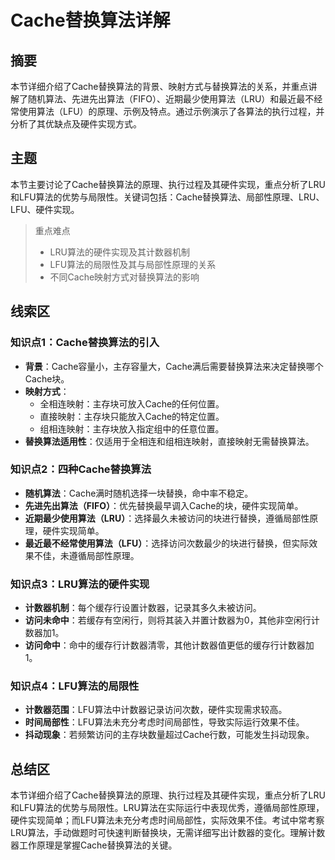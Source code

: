# Cache替换算法详解

## 摘要

本节详细介绍了Cache替换算法的背景、映射方式与替换算法的关系，并重点讲解了随机算法、先进先出算法（FIFO）、近期最少使用算法（LRU）和最近最不经常使用算法（LFU）的原理、示例及特点。通过示例演示了各算法的执行过程，并分析了其优缺点及硬件实现方式。

## 主题

本节主要讨论了Cache替换算法的原理、执行过程及其硬件实现，重点分析了LRU和LFU算法的优势与局限性。关键词包括：Cache替换算法、局部性原理、LRU、LFU、硬件实现。

> 重点难点
>
> - LRU算法的硬件实现及其计数器机制
> - LFU算法的局限性及其与局部性原理的关系
> - 不同Cache映射方式对替换算法的影响

## 线索区

### 知识点1：Cache替换算法的引入
- **背景**：Cache容量小，主存容量大，Cache满后需要替换算法来决定替换哪个Cache块。
- **映射方式**：
  - 全相连映射：主存块可放入Cache的任何位置。
  - 直接映射：主存块只能放入Cache的特定位置。
  - 组相连映射：主存块放入指定组中的任意位置。
- **替换算法适用性**：仅适用于全相连和组相连映射，直接映射无需替换算法。

### 知识点2：四种Cache替换算法
- **随机算法**：Cache满时随机选择一块替换，命中率不稳定。
- **先进先出算法（FIFO）**：优先替换最早调入Cache的块，硬件实现简单。
- **近期最少使用算法（LRU）**：选择最久未被访问的块进行替换，遵循局部性原理，硬件实现简单。
- **最近最不经常使用算法（LFU）**：选择访问次数最少的块进行替换，但实际效果不佳，未遵循局部性原理。

### 知识点3：LRU算法的硬件实现
- **计数器机制**：每个缓存行设置计数器，记录其多久未被访问。
- **访问未命中**：若缓存有空闲行，则将其装入并置计数器为0，其他非空闲行计数器加1。
- **访问命中**：命中的缓存行计数器清零，其他计数器值更低的缓存行计数器加1。

### 知识点4：LFU算法的局限性
- **计数器范围**：LFU算法中计数器记录访问次数，硬件实现需求较高。
- **时间局部性**：LFU算法未充分考虑时间局部性，导致实际运行效果不佳。
- **抖动现象**：若频繁访问的主存块数量超过Cache行数，可能发生抖动现象。

## 总结区

本节详细介绍了Cache替换算法的原理、执行过程及其硬件实现，重点分析了LRU和LFU算法的优势与局限性。LRU算法在实际运行中表现优秀，遵循局部性原理，硬件实现简单；而LFU算法未充分考虑时间局部性，实际效果不佳。考试中常考察LRU算法，手动做题时可快速判断替换块，无需详细写出计数器的变化。理解计数器工作原理是掌握Cache替换算法的关键。